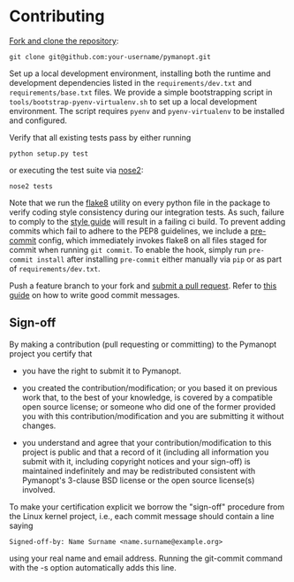 # Contributing

[Fork and clone the repository][fork]:

    git clone git@github.com:your-username/pymanopt.git

Set up a local development environment, installing both the runtime and
development dependencies listed in the `requirements/dev.txt` and
`requirements/base.txt` files. We provide a simple bootstrapping script in
`tools/bootstrap-pyenv-virtualenv.sh` to set up a local development
environment. The script requires `pyenv` and `pyenv-virtualenv` to be installed
and configured.

Verify that all existing tests pass by either running

    python setup.py test

or executing the test suite via [nose2][nose2]:

    nose2 tests

Note that we run the [flake8][flake8] utility on every python file in the
package to verify coding style consistency during our integration tests. As
such, failure to comply to the [style guide][style] will result in a failing
ci build. To prevent adding commits which fail to adhere to the PEP8
guidelines, we include a [pre-commit][pre-commit] config, which immediately
invokes flake8 on all files staged for commit when running `git commit`. To
enable the hook, simply run `pre-commit install` after installing `pre-commit`
either manually via `pip` or as part of `requirements/dev.txt`.

Push a feature branch to your fork and [submit a pull request][pr]. Refer to
[this guide][commits] on how to write good commit messages.

## Sign-off

By making a contribution (pull requesting or committing) to the Pymanopt
project you certify that

* you have the right to submit it to Pymanopt.

* you created the contribution/modification; or you based it on previous work
  that, to the best of your knowledge, is covered by a compatible open source
  license; or someone who did one of the former provided you with this
  contribution/modification and you are submitting it without changes.

* you understand and agree that your contribution/modification to this project
  is public and that a record of it (including all information you submit with
  it, including copyright notices and your sign-off) is maintained indefinitely
  and may be redistributed consistent with Pymanopt's 3-clause BSD license or
  the open source license(s) involved.

To make your certification explicit we borrow the "sign-off" procedure
from the Linux kernel project, i.e., each commit message should contain
a line saying

    Signed-off-by: Name Surname <name.surname@example.org>

using your real name and email address. Running the git-commit command
with the -s option automatically adds this line.

[fork]: https://help.github.com/articles/cloning-a-repository/
[nose2]: https://docs.nose2.io/en/latest/
[flake8]: http://flake8.pycqa.org/en/latest/
[pre-commit]: https://pre-commit.com/
[style]: https://www.python.org/dev/peps/pep-0008/
[pr]: https://github.com/pymanopt/pymanopt/compare
[commits]: http://tbaggery.com/2008/04/19/a-note-about-git-commit-messages.html
